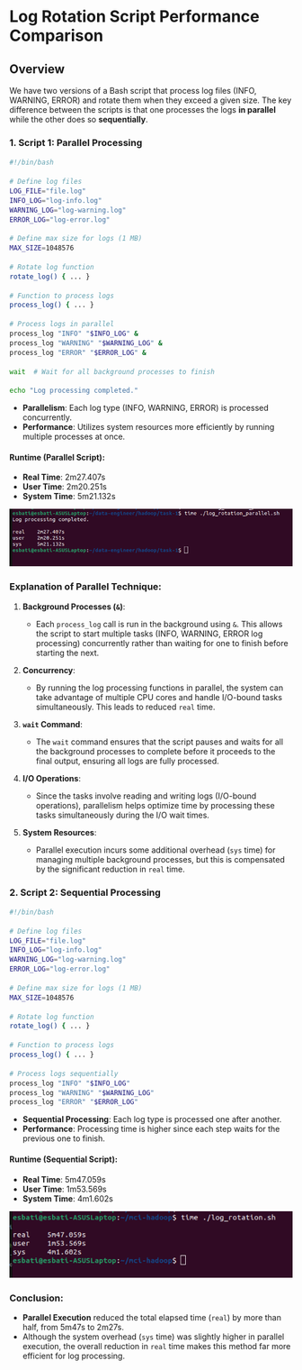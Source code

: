 
# Log Rotation Script Performance Comparison

## Overview
We have two versions of a Bash script that process log files (INFO, WARNING, ERROR) and rotate them when they exceed a given size. The key difference between the scripts is that one processes the logs **in parallel** while the other does so **sequentially**.

### 1. **Script 1: Parallel Processing**

```bash
#!/bin/bash

# Define log files
LOG_FILE="file.log"
INFO_LOG="log-info.log"
WARNING_LOG="log-warning.log"
ERROR_LOG="log-error.log"

# Define max size for logs (1 MB)
MAX_SIZE=1048576

# Rotate log function
rotate_log() { ... }

# Function to process logs
process_log() { ... }

# Process logs in parallel
process_log "INFO" "$INFO_LOG" &
process_log "WARNING" "$WARNING_LOG" &
process_log "ERROR" "$ERROR_LOG" &

wait  # Wait for all background processes to finish

echo "Log processing completed."
```

- **Parallelism**: Each log type (INFO, WARNING, ERROR) is processed concurrently.
- **Performance**: Utilizes system resources more efficiently by running multiple processes at once.

#### Runtime (Parallel Script):
- **Real Time**: 2m27.407s
- **User Time**: 2m20.251s
- **System Time**: 5m21.132s

![Logo](../images/7.png)

### Explanation of Parallel Technique:

1. **Background Processes (`&`)**: 
   - Each `process_log` call is run in the background using `&`. This allows the script to start multiple tasks (INFO, WARNING, ERROR log processing) concurrently rather than waiting for one to finish before starting the next.
   
2. **Concurrency**: 
   - By running the log processing functions in parallel, the system can take advantage of multiple CPU cores and handle I/O-bound tasks simultaneously. This leads to reduced `real` time.
   
3. **`wait` Command**: 
   - The `wait` command ensures that the script pauses and waits for all the background processes to complete before it proceeds to the final output, ensuring all logs are fully processed.

4. **I/O Operations**: 
   - Since the tasks involve reading and writing logs (I/O-bound operations), parallelism helps optimize time by processing these tasks simultaneously during the I/O wait times.

5. **System Resources**: 
   - Parallel execution incurs some additional overhead (`sys` time) for managing multiple background processes, but this is compensated by the significant reduction in `real` time.

### 2. **Script 2: Sequential Processing**

```bash
#!/bin/bash

# Define log files
LOG_FILE="file.log"
INFO_LOG="log-info.log"
WARNING_LOG="log-warning.log"
ERROR_LOG="log-error.log"

# Define max size for logs (1 MB)
MAX_SIZE=1048576

# Rotate log function
rotate_log() { ... }

# Function to process logs
process_log() { ... }

# Process logs sequentially
process_log "INFO" "$INFO_LOG"
process_log "WARNING" "$WARNING_LOG"
process_log "ERROR" "$ERROR_LOG"
```

- **Sequential Processing**: Each log type is processed one after another.
- **Performance**: Processing time is higher since each step waits for the previous one to finish.

#### Runtime (Sequential Script):
- **Real Time**: 5m47.059s
- **User Time**: 1m53.569s
- **System Time**: 4m1.602s

![Logo](../images/4.png)

### Conclusion:
- **Parallel Execution** reduced the total elapsed time (`real`) by more than half, from 5m47s to 2m27s.
- Although the system overhead (`sys` time) was slightly higher in parallel execution, the overall reduction in `real` time makes this method far more efficient for log processing.

